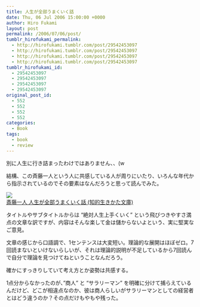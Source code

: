 ```yaml
---
title: 人生が全部うまくいく話
date: Thu, 06 Jul 2006 15:00:00 +0000
author: Hiro Fukami
layout: post
permalink: /2006/07/06/post/
tumblr_hirofukami_permalink:
  - http://hirofukami.tumblr.com/post/29542453097
  - http://hirofukami.tumblr.com/post/29542453097
  - http://hirofukami.tumblr.com/post/29542453097
  - http://hirofukami.tumblr.com/post/29542453097
tumblr_hirofukami_id:
  - 29542453097
  - 29542453097
  - 29542453097
  - 29542453097
original_post_id:
  - 552
  - 552
  - 552
  - 552
categories:
  - Book
tags:
  - book
  - review
---
```

<div class="section">
  <p>
    別に人生に行き詰まったわけではありません、、(w
  </p>
  
  <p>
    結構、この斉藤一人という人に共感している人が周りにいたり、いろんな年代から指示されているのでその要素はなんだろうと思って読んでみた。
  </p>
  
  <p>
    <a href="http://www.amazon.co.jp/gp/product/4837973779/ref=as_li_tf_il?ie=UTF8&camp=247&creative=1211&creativeASIN=4837973779&linkCode=as2&tag=dsea-22" target="_blank"><img border="0" src="http://ws.assoc-amazon.jp/widgets/q?_encoding=UTF8&ASIN=4837973779&Format=_SL160_&ID=AsinImage&MarketPlace=JP&ServiceVersion=20070822&WS=1&tag=dsea-22" /></a><img src="http://www.assoc-amazon.jp/e/ir?t=dsea-22&l=as2&o=9&a=4837973779" width="1" height="1" border="0" alt="" style="border:none!important;margin:0!important;" /><br /><a href="http://www.amazon.co.jp/gp/product/4837973779/ref=as_li_tf_tl?ie=UTF8&camp=247&creative=1211&creativeASIN=4837973779&linkCode=as2&tag=dsea-22" target="_blank">斎藤一人 人生が全部うまくいく話 (知的生きかた文庫)</a><img src="http://www.assoc-amazon.jp/e/ir?t=dsea-22&l=as2&o=9&a=4837973779" width="1" height="1" border="0" alt="" style="border:none!important;margin:0!important;" />
  </p>
  
  <p>
    タイトルやサブタイトルからは &#8220;絶対人生上手くいく&#8221; という飛びつきやすさ満点の文章な訳ですが、内容はそんな楽して金は儲からないよという、実に堅実なご意見。
  </p>
  
  <p>
    文章の感じから口語調で、1センテンスは大変短い。理論的な展開はほぼゼロ。7回読まないといけないらしいが、それは理論的説明が不足しているから7回読んで自分で理論を見つけてねということなんだろう。
  </p>
  
  <p>
    確かにすっきりしていて考え方とか姿勢は共感する。
  </p>
  
  <p>
    1点分からなかったのが、&#8221;商人&#8221; と &#8220;サラリーマン&#8221; を明確に分けて捕らえているんだけど、どこが相違点なのか、彼は商人らしいがサラリーマンとしての経営者とはどう違うのか？その点だけもやもや残った。
  </p>
</div>